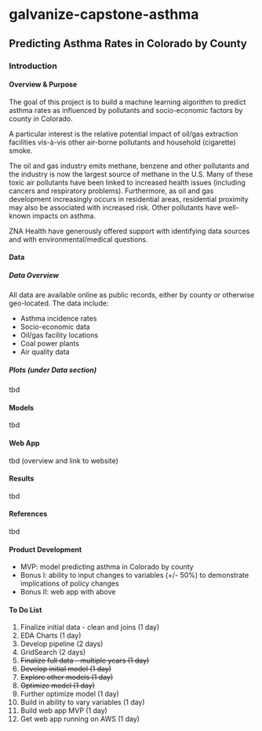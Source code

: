 # galvanize-capstone-asthma
## Predicting Asthma Rates in Colorado by County

### Introduction
#### Overview & Purpose				
The goal of this project is to build a machine learning algorithm to predict asthma rates as influenced by pollutants and socio-economic factors by county in Colorado.

A particular interest is the relative potential impact of oil/gas extraction facilities vis-à-vis other air-borne pollutants and household (cigarette) smoke.    

The oil and gas industry emits methane, benzene and other pollutants and the industry is now the largest source of methane in the U.S. Many of these toxic air pollutants have been linked to increased health issues (including cancers and respiratory problems).  Furthermore, as oil and gas development increasingly occurs in residential areas, residential proximity may also be associated with increased risk.  Other pollutants have well-known impacts on asthma.

ZNA Health have generously offered support with identifying data sources and with environmental/medical questions.

#### Data
##### Data Overview
All data are available online as public records, either by county or otherwise geo-located.  The data include:
* Asthma incidence rates
* Socio-economic data
* Oil/gas facility locations
* Coal power plants
* Air quality data

##### Plots (under Data section)
tbd
#### Models
tbd
#### Web App
tbd (overview and link to website)
#### Results
tbd
#### References
tbd

#### Product Development
* MVP: model predicting asthma in Colorado by county
* Bonus I: ability to input changes to variables (+/- 50%) to demonstrate implications of policy changes
* Bonus II: web app with above

#### To Do List
1. Finalize initial data - clean and joins (1 day)
2. EDA Charts (1 day)
3. Develop pipeline (2 days)
5. GridSearch (2 days)
  3. ~~Finalize full data - multiple years (1 day)~~
  4. ~~Develop initial model (1 day)~~
  5. ~~Explore other models (1 day)~~
  6. ~~Optimize model (1 day)~~
7. Further optimize model (1 day)
8. Build in ability to vary variables (1 day)
9. Build web app MVP (1 day)
10. Get web app running on AWS (1 day)
